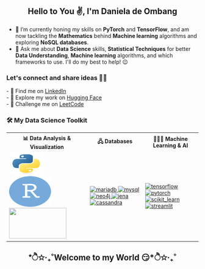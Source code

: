 

<h2 align="center">Hello to You ✌️, I'm Daniela de Ombang</h2>

- 🌱 I’m currently honing my skills on **PyTorch** and **TensorFlow**, and am now tackling the **Mathematics** behind **Machine learning** algorithms and exploring **NoSQL databases**.
- 💬 Ask me about **Data Science** skills, **Statistical Techniques** for better **Data Understanding**, **Machine learning** algorithms, and which frameworks to use. I'll do my best to help! 😉

<h3 align="left">Let's connect and share ideas 🤝🏻 </h3>
<p align="left">
- 💼 Find me on <a href="https://linkedin.com/in/daniela-de-ombang" target="_blank">LinkedIn </a> <br>
- 🤗 Explore my work on <a href="https://huggingface.co/DanWDO" target="_blank">Hugging Face</a> <br>
- 🧠 Challenge me on <a href="https://leetcode.com/u/WPDO" target="_blank">LeetCode</a> <br>
</p>


<h3 align="left"> 🛠️ My Data Science Toolkit</h3>

<table>
<tr> 
  <th> 📊 Data Analysis & Visualization </th>
  <th> 🖧 Databases </th>
  <th>👩🏻‍💻 Machine Learning & AI</th>  
</tr>
  
<tr>
  <td>
    <a href="https://www.python.org/" target="_blank" rel="noreferrer"> 
    <img src="https://raw.githubusercontent.com/devicons/devicon/master/icons/python/python-original.svg" alt="python" width="90" height="60" /> 
  </a> 
    <a href="https://www.r-project.org/" target="_blank" rel="noreferrer"> 
    <img src="https://raw.githubusercontent.com/devicons/devicon/master/icons/rstudio/rstudio-original.svg" alt="R" width="110" height="80"/> 
  </a>
  <a href= "https://www.microsoft.com/en-us/power-platform/products/power-bi" target="_blank" rel="noreferrer"> 
    <img width="150" height="80" src="https://upload.wikimedia.org/wikipedia/commons/c/cf/New_Power_BI_Logo.svg" />	
  </a>
  </td>
  <td>
    <a href="https://mariadb.org/" target="_blank" rel="noreferrer"> 
    <img src="https://cdn.simpleicons.org/mariadbfoundation/c17a5e" alt="mariadb" width="120" height="90"/> 
  </a> 
  <a href="https://www.mysql.com/" target="_blank" rel="noreferrer"> 
    <img src="https://cdn.simpleicons.org/mysql/4479A1" alt="mysql" width="90" height="60"/> 
  </a>
  <a href="https://neo4j.com/" target="_blank" rel="noreferrer"> 
    <img src="https://cdn.simpleicons.org/neo4j/4581C3" alt="neo4j" width="90" height="70" />      
  </a>
  <a href="https://jena.apache.org/" target="_blank" rel="noreferrer"> 
    <img src="https://upload.wikimedia.org/wikipedia/commons/0/03/Apache_Jena_logo.svg" alt="jena" width="90" height="60"/> 
  </a>
  <a href="https://cassandra.apache.org/_/index.html" target="_blank" rel="noreferrer"> 
    <img src="https://upload.wikimedia.org/wikipedia/commons/1/1e/Apache-cassandra-icon.png" alt="cassandra" width="90" height="60"/> 
  </a>
  </td>
  
  <td>
    <a href="https://www.tensorflow.org" target="_blank" rel="noreferrer"> 
    <img src="https://cdn.simpleicons.org/tensorflow/FF6F00" alt="tensorflow" width="90" height="60"/> 
  </a> 
    <a href="https://pytorch.org/" target="_blank" rel="noreferrer"> 
    <img src="https://cdn.simpleicons.org/pytorch/EE4C2C" alt="pytorch" width="90" height="60"/> 
  </a> 
  <a href="https://scikit-learn.org/" target="_blank" rel="noreferrer"> 
    <img src="https://cdn.simpleicons.org/scikitlearn" alt="scikit_learn" width="90" height="60"/> 
  </a>
    <a href="https://streamlit.io/" target="_blank" rel="noreferrer"> 
    <img src="https://cdn.simpleicons.org/streamlit/FF4B4B" alt="streamlit" width="90" height="60"/> 
  </a>
  
  </td>
</tr>
</table>

<h2 align="center"> *ੈ✩‧₊˚Welcome to my World 😏*ੈ✩‧₊˚</h2>
